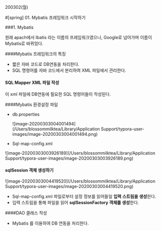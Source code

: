 

200302(월)

#[spring] 01. Mybatis 프레임워크 시작하기



###1. Mybatis

원래 apach에서 Ibatis 라는 이름의 프레임워크였으나, Google로 넘어가며 이름이 Mybatis로 바뀌었다.



####Mybatis 프레임워크의 특징

- 짧은 자바 코드로 DB연동을 처리한다.
- SQL 명령어를 자바 코드에서 분리하여 XML 파일에서 관리한다.



#### SQL Mapper XML 파일 작성

 이 xml 파일에 DB연동에 필요한 SQL 명령어들이 작성된다.



####Mybatis 환경설정 파일

- db.properties

  ![image-20200303004001494](/Users/blossommilktea/Library/Application Support/typora-user-images/image-20200303004001494.png)





- Sql-map-config.xml

![image-20200303003926189](/Users/blossommilktea/Library/Application Support/typora-user-images/image-20200303003926189.png)

####

#### sqlSession 객체 생성하기

![image-20200303004419520](/Users/blossommilktea/Library/Application Support/typora-user-images/image-20200303004419520.png)

- Sql-map-config.xml 파일로부터 설정 정보를 읽어들일 **입력 스트림을 생성**한다.
- 입력 스트림을 통해 파일을 읽어 **sqlSessionFactory 객체를 생성**한다.





####DAO 클래스 작성

- Mybatis 를 이용하여 DB 연동을 처리한다.